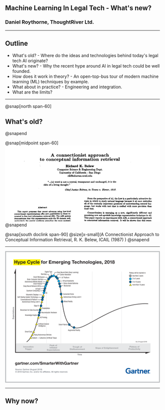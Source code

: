 ## Machine Learning In Legal Tech - What's new?

### Daniel Roythorne, ThoughtRiver Ltd.

---

## Outline

- What's old? - Where do the ideas and technologies behind today's legal tech AI originate?
- What's new? - Why the recent hype around AI in legal tech could be well founded. 
- How does it work in theory? - An open-top-bus tour of modern machine learning (ML) techniques by example.
- What about in practice? - Engineering and integration.
- What are the limits?

---


@snap[north span-60]
## What's old?
@snapend

@snap[midpoint span-60]
![Belew (1987)](assets/img/belew_1987_title.png)
@snapend

@snap[south doclink span-90]
@size[x-small](A Connectionist Approach to Conceptual Information Retrieval, R. K. Belew, ICAIL \(1987\) )
@snapend

---

![Gartner (2018)](assets/img/gartner_hype_cycle.png)

---

## Why now?



